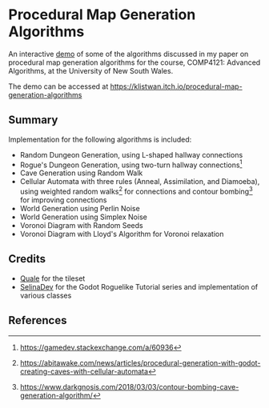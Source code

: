 # Procedural Map Generation Algorithms

An interactive
[demo](https://klistwan.itch.io/procedural-map-generation-algorithms) of some of
the algorithms discussed in my paper on procedural map generation algorithms for
the course, COMP4121: Advanced Algorithms, at the University of New South Wales.

The demo can be accessed at <https://klistwan.itch.io/procedural-map-generation-algorithms>

## Summary

Implementation for the following algorithms is included:

- Random Dungeon Generation, using L-shaped hallway connections
- Rogue's Dungeon Generation, using two-turn hallway connections[^1]
- Cave Generation using Random Walk
- Cellular Automata with three rules (Anneal, Assimilation, and Diamoeba),
using weighted random walks[^2] for connections and contour bombing[^3] for
improving connections
- World Generation using Perlin Noise
- World Generation using Simplex Noise
- Voronoi Diagram with Random Seeds
- Voronoi Diagram with Lloyd's Algorithm for Voronoi relaxation

## Credits

- [Quale](https://imgur.com/a/uHx4k) for the tileset
- [SelinaDev](https://github.com/SelinaDev/Godot-Roguelike-Tutorial) for the
Godot Roguelike Tutorial series and implementation of various classes

## References

[^1]: <https://gamedev.stackexchange.com/a/60936>
[^2]: <https://abitawake.com/news/articles/procedural-generation-with-godot-creating-caves-with-cellular-automata>
[^3]: <https://www.darkgnosis.com/2018/03/03/contour-bombing-cave-generation-algorithm/>
